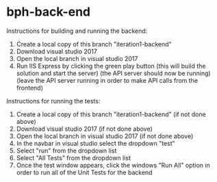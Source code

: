 # bph-back-end

Instructions for building and running the backend:
1. Create a local copy of this branch "iteration1-backend"
2. Download visual studio 2017
3. Open the local branch in visual studio 2017
4. Run IIS Express by clicking the green play button (this will build the solution and start the server)
(the API server should now be running)
(leave the API server running in order to make API calls from the frontend)

Instructions for running the tests:
1. Create a local copy of this branch "iteration1-backend" (if not done above)
2. Download visual studio 2017 (if not done above)
3. Open the local branch in visual studio 2017 (if not done above)
4. In the navbar in visual studio select the dropdown "test"
5. Select "run" from the dropdown list
6. Select "All Tests" from the dropdown list
7. Once the test window appears, click the windows "Run All" option in order to run all of the Unit Tests for the backend
